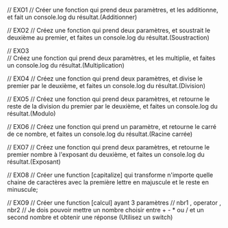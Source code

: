 // EXO1
// Créer une fonction qui prend deux paramètres, et les additionne, et fait un console.log du résultat.(Additionner)

// EXO2
// Créez une fonction qui prend deux paramètres, et soustrait le deuxième au premier, et faites un console.log du résultat.(Soustraction)

// EXO3  
// Créez une fonction qui prend deux paramètres, et les multiplie, et faites un console.log du résultat.(Multiplication)

// EXO4 
// Créez une fonction qui prend deux paramètres, et divise le premier par le deuxième, et faites un console.log du résultat.(Division)

// EXO5
// Créez une fonction qui prend deux paramètres, et retourne le reste de la division du premier par le deuxième, et faites un console.log du résultat.(Modulo)

// EXO6
// Créez une fonction qui prend un paramètre, et retourne le carré de ce nombre, et faites un console.log du résultat.(Racine carrée)

// EXO7
// Créez une fonction qui prend deux paramètres, et retourne le premier nombre à l'exposant du deuxième, et faites un console.log du résultat.(Exposant)

// EXO8
// Créer une function [capitalize] qui transforme n'importe quelle chaine de caractères avec la première lettre en majuscule et le reste en minuscule;

// EXO9
// Créer une function [calcul] ayant 3 paramètres
// nbr1 , operator , nbr2
// Je dois pouvoir mettre un nombre choisir entre + - * ou / et un second nombre et obtenir une réponse (Utilisez un switch)
